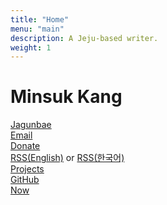 ```yaml
---
title: "Home"
menu: "main"
description: A Jeju-based writer.
weight: 1
---
```

<style>
li {
  list-style: none;
}

ul {
  padding: 0;
}
</style>

# Minsuk Kang

<ul>
<li><a href="https://en.jagunbae.com">Jagunbae</a></li>
<li><a href="https://letterbird.co/kang">Email</a></li>
<li><a href="https://ko-fi.com/kangminsuk">Donate</a></li>
<li><a href="https://kangminsuk.com/blog/index.xml">RSS(English)</a> or <a href="https://kangminsuk.com/ko/blog/index.xml">RSS(한국어)</a></li>
<li><a href="https://kangminsuk.com/my-apps/">Projects</a></li>
<li><a href="https://github.com/kangminsukdotcom/blog">GitHub</a></li>
<li><a href="https://kangminsuk.com/now/">Now</a></li>
</ul>